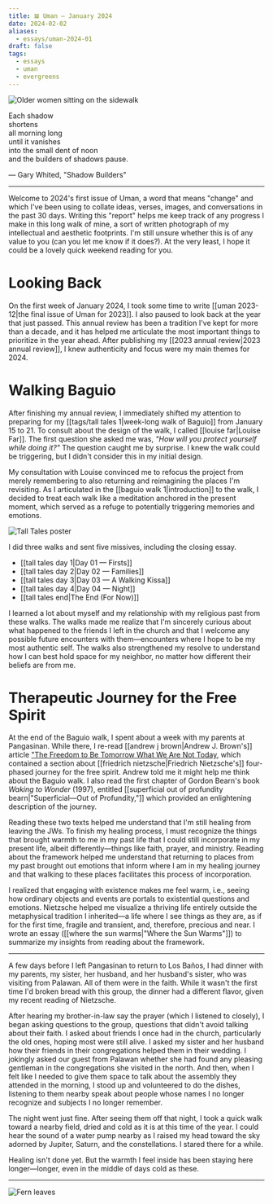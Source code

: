 ```yaml
---
title: 𝌡 Uman — January 2024
date: 2024-02-02
aliases:
  - essays/uman-2024-01
draft: false
tags:
  - essays
  - uman
  - evergreens
---
```

![Older women sitting on the sidewalk](20240114-013853-tall-tales-igorots_IG.jpg)

Each shadow  
shortens  
all morning long  
until it vanishes  
into the small dent of noon  
and the builders of shadows pause.  

— Gary Whited, "Shadow Builders"
***

Welcome to 2024's first issue of Uman, a word that means "change" and which I've been using to collate ideas, verses, images, and conversations in the past 30 days. Writing this "report" helps me keep track of any progress I make in this long walk of mine, a sort of written photograph of my intellectual and aesthetic footprints. I'm still unsure whether this is of any value to you (can you let me know if it does?). At the very least, I hope it could be a lovely quick weekend reading for you.

# Looking Back

On the first week of January 2024, I took some time to write [[uman 2023-12|the final issue of Uman for 2023]]. I also paused to look back at the year that just passed. This annual review has been a tradition I've kept for more than a decade, and it has helped me articulate the most important things to prioritize in the year ahead. After publishing my [[2023 annual review|2023 annual review]], I knew authenticity and focus were my main themes for 2024.

# Walking Baguio

After finishing my annual review, I immediately shifted my attention to preparing for my [[tags/tall tales 1|week-long walk of Baguio]] from January 15 to 21. To consult about the design of the walk, I called [[louise far|Louise Far]]. The first question she asked me was, *"How will you protect yourself while doing it?"* The question caught me by surprise. I knew the walk could be triggering, but I didn't consider this in my initial design.

My consultation with Louise convinced me to refocus the project from merely remembering to also returning and reimagining the places I'm revisiting. As I articulated in the [[baguio walk 1|introduction]] to the walk, I decided to treat each walk like a meditation anchored in the present moment, which served as a refuge to potentially triggering memories and emotions.

![Tall Tales poster](tall-tales-poster.jpg)

I did three walks and sent five missives, including the closing essay.

- [[tall tales day 1|Day 01 — Firsts]]
- [[tall tales day 2|Day 02 — Families]]
- [[tall tales day 3|Day 03 — A Walking Kissa]]
- [[tall tales day 4|Day 04 — Night]]
- [[tall tales end|The End (For Now)]]

I learned a lot about myself and my relationship with my religious past from these walks. The walks made me realize that I'm sincerely curious about what happened to the friends I left in the church and that I welcome any possible future encounters with them—encounters where I hope to be my most authentic self. The walks also strengthened my resolve to understand how I can best hold space for my neighbor, no matter how different their beliefs are from me.

# Therapeutic Journey for the Free Spirit

At the end of the Baguio walk, I spent about a week with my parents at Pangasinan. While there, I re-read [[andrew j brown|Andrew J. Brown's]] article ["The Freedom to Be Tomorrow What We Are Not Today](https://andrewjbrown.blogspot.com/2022/05/the-freedom-to-be-tomorrow-what-we-are.html), which contained a section about [[friedrich nietzsche|Friedrich Nietzsche's]] four-phased journey for the free spirit. Andrew told me it might help me think about the Baguio walk. I also read the first chapter of Gordon Bearn's book *Waking to Wonder* (1997), entitled  [[superficial out of profundity bearn|"Superficial—Out of Profundity,"]] which provided an enlightening description of the journey.

Reading these two texts helped me understand that I'm still healing from leaving the JWs. To finish my healing process, I must recognize the things that brought warmth to me in my past life that I could still incorporate in my present life, albeit differently—things like faith, prayer, and ministry. Reading about the framework helped me understand that returning to places from my past brought out emotions that inform where I am in my healing journey and that walking to these places facilitates this process of incorporation.

I realized that engaging with existence makes me feel warm, i.e., seeing how ordinary objects and events are portals to existential questions and emotions. Nietzsche helped me visualize a thriving life entirely outside the metaphysical tradition I inherited—a life where I see things as they are, as if for the first time, fragile and transient, and, therefore, precious and near. I wrote an essay ([[where the sun warms|"Where the Sun Warms"]]) to summarize my insights from reading about the framework.

***
A few days before I left Pangasinan to return to Los Baños, I had dinner with my parents, my sister, her husband, and her husband's sister, who was visiting from Palawan. All of them were in the faith. While it wasn't the first time I'd broken bread with this group, the dinner had a different flavor, given my recent reading of Nietzsche.

After hearing my brother-in-law say the prayer (which I listened to closely), I began asking questions to the group, questions that didn't avoid talking about their faith. I asked about friends I once had in the church, particularly the old ones, hoping most were still alive. I asked my sister and her husband how their friends in their congregations helped them in their wedding. I jokingly asked our guest from Palawan whether she had found any pleasing gentleman in the congregations she visited in the north. And then, when I felt like I needed to give them space to talk about the assembly they attended in the morning, I stood up and volunteered to do the dishes, listening to them nearby speak about people whose names I no longer recognize and subjects I no longer remember.

The night went just fine. After seeing them off that night, I took a quick walk toward a nearby field, dried and cold as it is at this time of the year. I could hear the sound of a water pump nearby as I raised my head toward the sky adorned by Jupiter, Saturn, and the constellations. I stared there for a while.

Healing isn't done yet. But the warmth I feel inside has been staying here longer—longer, even in the middle of days cold as these.

***
![Fern leaves](20240114-012430-tall-tales-fern_IG.jpg)

